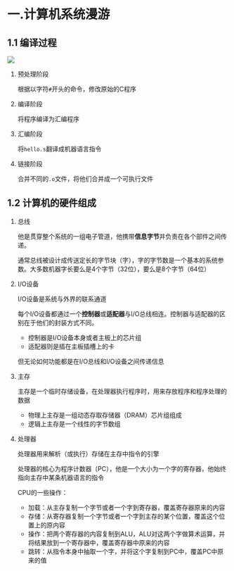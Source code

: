 # 一.计算机系统漫游

## 1.1 编译过程

![](https://gitee.com/mrwater233/PictureHost/raw/master/2021/202111121632163.png)

1. 预处理阶段

   根据以字符`#`开头的命令，修改原始的C程序

2. 编译阶段

   将程序编译为汇编程序

3. 汇编阶段

   将`hello.s`翻译成机器语言指令

4. 链接阶段

   合并不同的`.o`文件，将他们合并成一个可执行文件

## 1.2 计算机的硬件组成

1. 总线

   他是贯穿整个系统的一组电子管道，他携带**信息字节**并负责在各个部件之间传递。

   通常总线被设计成传送定长的字节块（字），字的字节数是一个基本的系统参数。大多数机器字长要么是4个字节（32位），要么是8个字节（64位）

2. I/O设备

   I/O设备是系统与外界的联系通道

   每个I/O设备都通过一个**控制器**或**适配器**与I/O总线相连。控制器与适配器的区别在于他们的封装方式不同。

   - 控制器是I/O设备本身或者主板上的芯片组
   - 适配器则是插在主板插槽上的卡

   但无论如何功能都是在I/O总线和I/O设备之间传递信息

3. 主存

   主存是一个临时存储设备，在处理器执行程序时，用来存放程序和程序处理的数据

   - 物理上主存是一组动态存取存储器（DRAM）芯片组组成
   - 逻辑上主存是一个线性的字节数组

4. 处理器

   处理器用来解析（或执行）存储在主存中指令的引擎

   处理器的核心为程序计数器（PC），他是一个大小为一个字的寄存器，他始终指向主存中某条机器语言的指令

   CPU的一些操作：

   - 加载：从主存复制一个字节或者一个字到寄存器，覆盖寄存器原来的内容
   - 存储：从寄存器复制一个字节或者一个字到主存的某个位置，覆盖这个位置上的原内容
   - 操作：把两个寄存器的内容复制到ALU，ALU对这两个字做算术运算，并将结果放到一个寄存器中，覆盖寄存器中原来的内容
   - 跳转：从指令本身中抽取一个字，并将这个字复制到PC中，覆盖PC中原来的值

